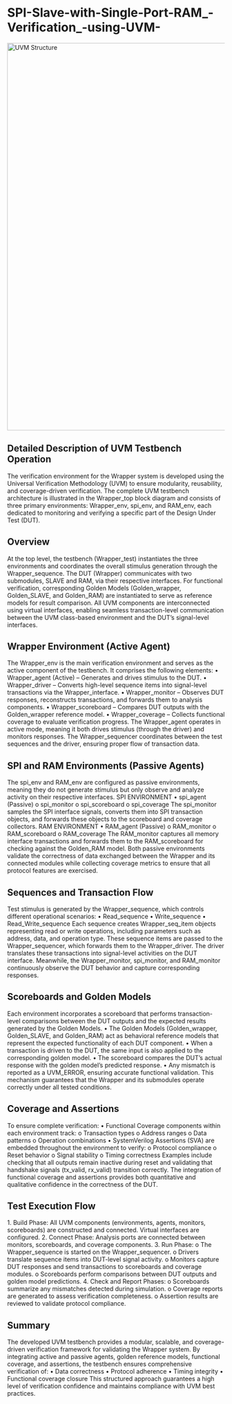 # SPI-Slave-with-Single-Port-RAM_-Verification_-using-UVM-
<img width="1152" height="896" alt="UVM Structure" src="https://github.com/user-attachments/assets/2576bd8d-ea7a-40e9-abee-1f9f82a2aba4" />

<h2>Detailed Description of UVM Testbench Operation</h2>
The verification environment for the Wrapper system is developed using the Universal Verification 
Methodology (UVM) to ensure modularity, reusability, and coverage-driven verification. 
The complete UVM testbench architecture is illustrated in the Wrapper_top block diagram and consists of 
three primary environments: 
Wrapper_env, spi_env, and RAM_env, each dedicated to monitoring and verifying a specific part of the 
Design Under Test (DUT). 

<h2>Overview</h2> 
At the top level, the testbench (Wrapper_test) instantiates the three environments and coordinates the 
overall stimulus generation through the Wrapper_sequence. 
The DUT (Wrapper) communicates with two submodules, SLAVE and RAM, via their respective 
interfaces. 
For functional verification, corresponding Golden Models (Golden_wrapper, Golden_SLAVE, and 
Golden_RAM) are instantiated to serve as reference models for result comparison. 
All UVM components are interconnected using virtual interfaces, enabling seamless transaction-level 
communication between the UVM class-based environment and the DUT’s signal-level interfaces. 

<h2>Wrapper Environment (Active Agent)</h2>
The Wrapper_env is the main verification environment and serves as the active component of the 
testbench. 
It comprises the following elements: 
• Wrapper_agent (Active) – Generates and drives stimulus to the DUT. 
• Wrapper_driver – Converts high-level sequence items into signal-level transactions via the 
Wrapper_interface. 
• Wrapper_monitor – Observes DUT responses, reconstructs transactions, and forwards them to 
analysis components. 
• Wrapper_scoreboard – Compares DUT outputs with the Golden_wrapper reference model. 
• Wrapper_coverage – Collects functional coverage to evaluate verification progress. 
The Wrapper_agent operates in active mode, meaning it both drives stimulus (through the driver) and 
monitors responses. 
The Wrapper_sequencer coordinates between the test sequences and the driver, ensuring proper flow of 
transaction data. 

<h2>SPI and RAM Environments (Passive Agents)</h2>
The spi_env and RAM_env are configured as passive environments, meaning they do not generate 
stimulus but only observe and analyze activity on their respective interfaces. 
SPI ENVIRONMENT 
• spi_agent (Passive) 
o spi_monitor 
o spi_scoreboard 
o spi_coverage 
The spi_monitor samples the SPI interface signals, converts them into SPI transaction objects, and forwards 
these objects to the scoreboard and coverage collectors. 
RAM ENVIRONMENT 
• RAM_agent (Passive) 
o RAM_monitor 
o RAM_scoreboard 
o RAM_coverage 
The RAM_monitor captures all memory interface transactions and forwards them to the RAM_scoreboard 
for checking against the Golden_RAM model. 
Both passive environments validate the correctness of data exchanged between the Wrapper and its 
connected modules while collecting coverage metrics to ensure that all protocol features are exercised. 

<h2>Sequences and Transaction Flow</h2>
Test stimulus is generated by the Wrapper_sequence, which controls different operational scenarios: 
• Read_sequence 
• Write_sequence 
• Read_Write_sequence 
Each sequence creates Wrapper_seq_item objects representing read or write operations, including 
parameters such as address, data, and operation type. 
These sequence items are passed to the Wrapper_sequencer, which forwards them to the 
Wrapper_driver. 
The driver translates these transactions into signal-level activities on the DUT interface. 
Meanwhile, the Wrapper_monitor, spi_monitor, and RAM_monitor continuously observe the DUT 
behavior and capture corresponding responses.

<h2>Scoreboards and Golden Models</h2>
Each environment incorporates a scoreboard that performs transaction-level comparisons between the DUT 
outputs and the expected results generated by the Golden Models. 
• The Golden Models (Golden_wrapper, Golden_SLAVE, and Golden_RAM) act as behavioral 
reference models that represent the expected functionality of each DUT component. 
• When a transaction is driven to the DUT, the same input is also applied to the corresponding golden 
model. 
• The scoreboard compares the DUT’s actual response with the golden model’s predicted response. 
• Any mismatch is reported as a UVM_ERROR, ensuring accurate functional validation. 
This mechanism guarantees that the Wrapper and its submodules operate correctly under all tested 
conditions. 

<h2>Coverage and Assertions</h2>
To ensure complete verification: 
• Functional Coverage components within each environment track: 
o Transaction types 
o Address ranges 
o Data patterns 
o Operation combinations 
• SystemVerilog Assertions (SVA) are embedded throughout the environment to verify: 
o Protocol compliance 
o Reset behavior 
o Signal stability 
o Timing correctness 
Examples include checking that all outputs remain inactive during reset and validating that handshake 
signals (tx_valid, rx_valid) transition correctly. 
The integration of functional coverage and assertions provides both quantitative and qualitative 
confidence in the correctness of the DUT. 

<h2>Test Execution Flow</h2>
1. Build Phase: 
All UVM components (environments, agents, monitors, scoreboards) are constructed and connected. 
Virtual interfaces are configured. 
2. Connect Phase: 
Analysis ports are connected between monitors, scoreboards, and coverage components. 
3. Run Phase: 
o The Wrapper_sequence is started on the Wrapper_sequencer. 
o Drivers translate sequence items into DUT-level signal activity. 
o Monitors capture DUT responses and send transactions to scoreboards and coverage 
modules. 
o Scoreboards perform comparisons between DUT outputs and golden model predictions.
4. Check and Report Phases: 
o Scoreboards summarize any mismatches detected during simulation. 
o Coverage reports are generated to assess verification completeness. 
o Assertion results are reviewed to validate protocol compliance.

<h2>Summary</h2> 
The developed UVM testbench provides a modular, scalable, and coverage-driven verification 
framework for validating the Wrapper system. 
By integrating active and passive agents, golden reference models, functional coverage, and assertions, 
the testbench ensures comprehensive verification of: 
• Data correctness 
• Protocol adherence 
• Timing integrity 
• Functional coverage closure 
This structured approach guarantees a high level of verification confidence and maintains compliance with 
UVM best practices.
